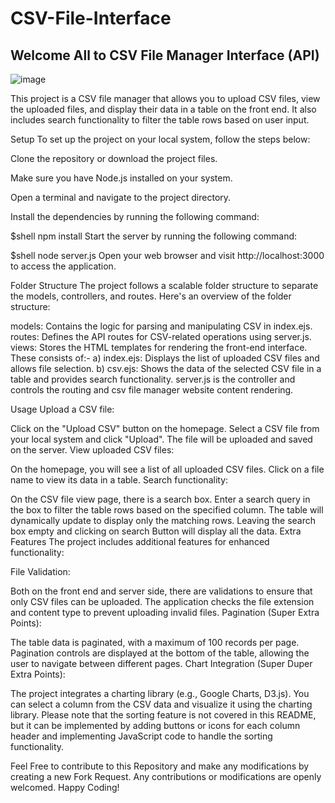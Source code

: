 # CSV-File-Interface

## Welcome All to CSV File Manager Interface (API)

![image](https://github.com/DataWorker2001/CSV-File-Interface/assets/123379937/b7d8d42c-fecd-448d-9134-bdc1e7a40579)

This project is a CSV file manager that allows you to upload CSV files, view the uploaded files, and display their data in a table on the front end. It also includes search functionality to filter the table rows based on user input.

Setup
To set up the project on your local system, follow the steps below:

Clone the repository or download the project files.

Make sure you have Node.js installed on your system.

Open a terminal and navigate to the project directory.

Install the dependencies by running the following command:

$shell
npm install
Start the server by running the following command:

$shell
node server.js
Open your web browser and visit http://localhost:3000 to access the application.

Folder Structure
The project follows a scalable folder structure to separate the models, controllers, and routes. Here's an overview of the folder structure:

models: Contains the logic for parsing and manipulating CSV in index.ejs.
routes: Defines the API routes for CSV-related operations using server.js.
views: Stores the HTML templates for rendering the front-end interface. These consists of:- 
 a) index.ejs: Displays the list of uploaded CSV files and allows file selection.
 b) csv.ejs: Shows the data of the selected CSV file in a table and provides search functionality.
server.js is the controller and controls the routing and csv file manager website content rendering.
 
Usage
Upload a CSV file:

Click on the "Upload CSV" button on the homepage.
Select a CSV file from your local system and click "Upload".
The file will be uploaded and saved on the server.
View uploaded CSV files:

On the homepage, you will see a list of all uploaded CSV files.
Click on a file name to view its data in a table.
Search functionality:

On the CSV file view page, there is a search box.
Enter a search query in the box to filter the table rows based on the specified column.
The table will dynamically update to display only the matching rows.
Leaving the search box empty and clicking on search Button will display all the data.
Extra Features
The project includes additional features for enhanced functionality:

File Validation:

Both on the front end and server side, there are validations to ensure that only CSV files can be uploaded.
The application checks the file extension and content type to prevent uploading invalid files.
Pagination (Super Extra Points):

The table data is paginated, with a maximum of 100 records per page.
Pagination controls are displayed at the bottom of the table, allowing the user to navigate between different pages.
Chart Integration (Super Duper Extra Points):

The project integrates a charting library (e.g., Google Charts, D3.js).
You can select a column from the CSV data and visualize it using the charting library.
Please note that the sorting feature is not covered in this README, but it can be implemented by adding buttons or icons for each column header and implementing JavaScript code to handle the sorting functionality.

Feel Free to contribute to this Repository and make any modifications by creating a new Fork Request. Any contributions or modifications are openly welcomed. Happy Coding!
